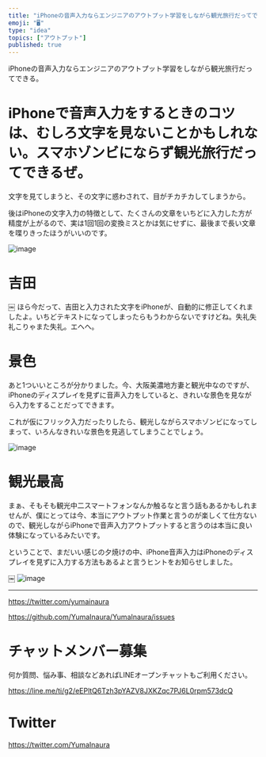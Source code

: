 ```yaml
---
title: "iPhoneの音声入力ならエンジニアのアウトプット学習をしながら観光旅行だってできる。"
emoji: "🖥"
type: "idea"
topics: ["アウトプット"]
published: true
---
```


iPhoneの音声入力ならエンジニアのアウトプット学習をしながら観光旅行だってできる。

# iPhoneで音声入力をするときのコツは、むしろ文字を見ないことかもしれない。スマホゾンビにならず観光旅行だってできるぜ。

文字を見てしまうと、その文字に惑わされて、目がチカチカしてしまうから。

後はiPhoneの文字入力の特徴として、たくさんの文章をいちどに入力した方が精度が上がるので、実は1回1回の変換ミスとかは気にせずに、最後まで長い文章を喋りきったほうがいいのです。

![image](https://user-images.githubusercontent.com/13635059/51093665-4c834180-17e9-11e9-821d-e3e2db679cbf.png)

# 吉田
￼
ほら今だって、吉田と入力された文字をiPhoneが、自動的に修正してくれましたよ。いちどテキストになってしまったらもうわからないですけどね。失礼失礼こりゃまた失礼。エヘヘ。

# 景色

あと1ついいところが分かりました。今、大阪美濃地方妻と観光中なのですが、iPhoneのディスプレイを見ずに音声入力をしていると、きれいな景色を見ながら入力をすることだってできます。

これが仮にフリック入力だったりしたら、観光しながらスマホゾンビになってしまって、いろんなきれいな景色を見逃してしまうことでしょう。

![image](https://user-images.githubusercontent.com/13635059/51093670-586f0380-17e9-11e9-9b20-9b9c4fbee57a.png)

# 観光最高


まぁ、そもそも観光中二スマートフォンなんか触るなと言う話もあるかもしれませんが、僕にとっては今、本当にアウトプット作業と言うのが楽しくて仕方ないので、観光しながらiPhoneで音声入力アウトプットすると言うのは本当に良い体験になっているみたいです。

ということで、まだいい感じの夕焼けの中、iPhone音声入力はiPhoneのディスプレイを見ずに入力する方法もあるよと言うヒントをお知らせしました。

￼
![image](https://user-images.githubusercontent.com/13635059/51093689-8a806580-17e9-11e9-90ff-fdcbd2c89032.png)

---

https://twitter.com/yumainaura

https://github.com/YumaInaura/YumaInaura/issues









<!-- Update From Qiita API -->

# チャットメンバー募集


何か質問、悩み事、相談などあればLINEオープンチャットもご利用ください。

https://line.me/ti/g2/eEPltQ6Tzh3pYAZV8JXKZqc7PJ6L0rpm573dcQ





# Twitter


https://twitter.com/YumaInaura


<!-- Update From Qiita API -->


